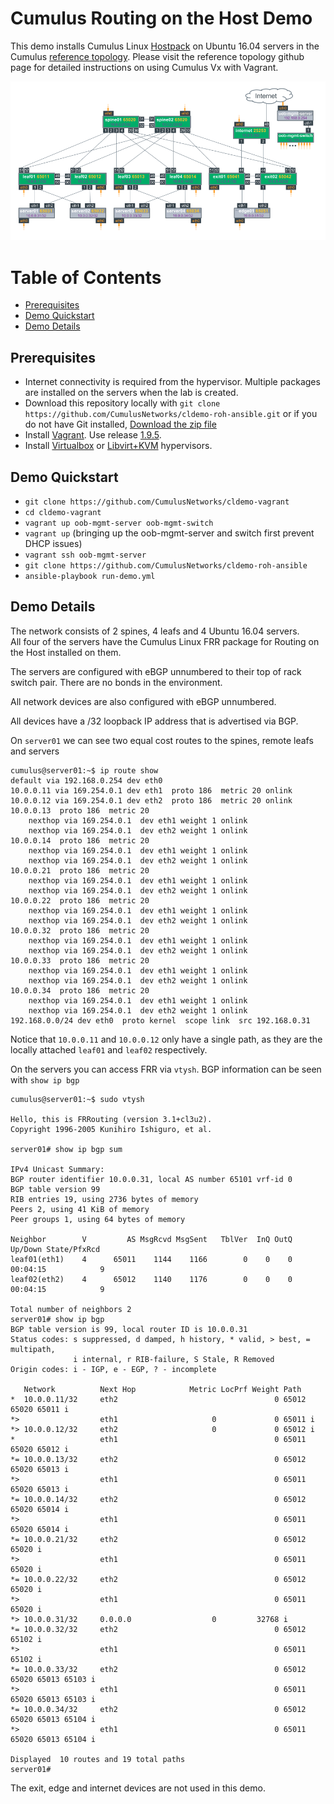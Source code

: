# Cumulus Routing on the Host Demo

This demo installs Cumulus Linux [Hostpack](https://cumulusnetworks.com/products/host-pack/) on Ubuntu 16.04 servers in the Cumulus [reference topology](https://github.com/cumulusnetworks/cldemo-vagrant). Please visit the reference topology github page for detailed instructions on using Cumulus Vx with Vagrant.


![Cumulus Reference Topology](https://raw.githubusercontent.com/CumulusNetworks/cldemo-vagrant/master/documentation/cldemo_topology.png)


Table of Contents
=================
* [Prerequisites](#prerequisites)
* [Demo Quickstart](#demo-quickstart)
* [Demo Details](#demo-details)


Prerequisites
------------------------
* Internet connectivity is required from the hypervisor. Multiple packages are installed on the servers when the lab is created.
* Download this repository locally with `git clone https://github.com/CumulusNetworks/cldemo-roh-ansible.git` or if you do not have Git installed, [Download the zip file](https://github.com/CumulusNetworks/cldemo-roh-ansible/archive/master.zip)
* Install [Vagrant](https://releases.hashicorp.com/vagrant/). Use release [1.9.5](https://releases.hashicorp.com/vagrant/1.9.5/).
* Install [Virtualbox](https://www.virtualbox.org/wiki/VirtualBox) or [Libvirt+KVM](https://libvirt.org/drvqemu.html) hypervisors.


Demo Quickstart
------------------------
* `git clone https://github.com/CumulusNetworks/cldemo-vagrant`
* `cd cldemo-vagrant`
* `vagrant up oob-mgmt-server oob-mgmt-switch`
* `vagrant up` (bringing up the oob-mgmt-server and switch first prevent DHCP issues)
* `vagrant ssh oob-mgmt-server`
* `git clone https://github.com/CumulusNetworks/cldemo-roh-ansible`
* `ansible-playbook run-demo.yml`


Demo Details
------------------------
The network consists of 2 spines, 4 leafs and 4 Ubuntu 16.04 servers.  
All four of the servers have the Cumulus Linux FRR package for Routing on the Host installed on them. 

The servers are configured with eBGP unnumbered to their top of rack switch pair. There are no bonds in the environment. 

All network devices are also configured with eBGP unnumbered. 

All devices have a /32 loopback IP address that is advertised via BGP. 

On `server01` we can see two equal cost routes to the spines, remote leafs and servers

```
cumulus@server01:~$ ip route show
default via 192.168.0.254 dev eth0
10.0.0.11 via 169.254.0.1 dev eth1  proto 186  metric 20 onlink
10.0.0.12 via 169.254.0.1 dev eth2  proto 186  metric 20 onlink
10.0.0.13  proto 186  metric 20
    nexthop via 169.254.0.1  dev eth1 weight 1 onlink
    nexthop via 169.254.0.1  dev eth2 weight 1 onlink
10.0.0.14  proto 186  metric 20
    nexthop via 169.254.0.1  dev eth1 weight 1 onlink
    nexthop via 169.254.0.1  dev eth2 weight 1 onlink
10.0.0.21  proto 186  metric 20
    nexthop via 169.254.0.1  dev eth1 weight 1 onlink
    nexthop via 169.254.0.1  dev eth2 weight 1 onlink
10.0.0.22  proto 186  metric 20
    nexthop via 169.254.0.1  dev eth1 weight 1 onlink
    nexthop via 169.254.0.1  dev eth2 weight 1 onlink
10.0.0.32  proto 186  metric 20
    nexthop via 169.254.0.1  dev eth1 weight 1 onlink
    nexthop via 169.254.0.1  dev eth2 weight 1 onlink
10.0.0.33  proto 186  metric 20
    nexthop via 169.254.0.1  dev eth1 weight 1 onlink
    nexthop via 169.254.0.1  dev eth2 weight 1 onlink
10.0.0.34  proto 186  metric 20
    nexthop via 169.254.0.1  dev eth1 weight 1 onlink
    nexthop via 169.254.0.1  dev eth2 weight 1 onlink
192.168.0.0/24 dev eth0  proto kernel  scope link  src 192.168.0.31
```

Notice that `10.0.0.11` and `10.0.0.12` only have a single path, as they are the locally attached `leaf01` and `leaf02` respectively. 

On the servers you can access FRR via `vtysh`. BGP information can be seen with `show ip bgp`

```
cumulus@server01:~$ sudo vtysh

Hello, this is FRRouting (version 3.1+cl3u2).
Copyright 1996-2005 Kunihiro Ishiguro, et al.

server01# show ip bgp sum

IPv4 Unicast Summary:
BGP router identifier 10.0.0.31, local AS number 65101 vrf-id 0
BGP table version 99
RIB entries 19, using 2736 bytes of memory
Peers 2, using 41 KiB of memory
Peer groups 1, using 64 bytes of memory

Neighbor        V         AS MsgRcvd MsgSent   TblVer  InQ OutQ  Up/Down State/PfxRcd
leaf01(eth1)    4      65011    1144    1166        0    0    0 00:04:15            9
leaf02(eth2)    4      65012    1140    1176        0    0    0 00:04:15            9

Total number of neighbors 2
server01# show ip bgp
BGP table version is 99, local router ID is 10.0.0.31
Status codes: s suppressed, d damped, h history, * valid, > best, = multipath,
              i internal, r RIB-failure, S Stale, R Removed
Origin codes: i - IGP, e - EGP, ? - incomplete

   Network          Next Hop            Metric LocPrf Weight Path
*  10.0.0.11/32     eth2                                   0 65012 65020 65011 i
*>                  eth1                     0             0 65011 i
*> 10.0.0.12/32     eth2                     0             0 65012 i
*                   eth1                                   0 65011 65020 65012 i
*= 10.0.0.13/32     eth2                                   0 65012 65020 65013 i
*>                  eth1                                   0 65011 65020 65013 i
*= 10.0.0.14/32     eth2                                   0 65012 65020 65014 i
*>                  eth1                                   0 65011 65020 65014 i
*= 10.0.0.21/32     eth2                                   0 65012 65020 i
*>                  eth1                                   0 65011 65020 i
*= 10.0.0.22/32     eth2                                   0 65012 65020 i
*>                  eth1                                   0 65011 65020 i
*> 10.0.0.31/32     0.0.0.0                  0         32768 i
*= 10.0.0.32/32     eth2                                   0 65012 65102 i
*>                  eth1                                   0 65011 65102 i
*= 10.0.0.33/32     eth2                                   0 65012 65020 65013 65103 i
*>                  eth1                                   0 65011 65020 65013 65103 i
*= 10.0.0.34/32     eth2                                   0 65012 65020 65013 65104 i
*>                  eth1                                   0 65011 65020 65013 65104 i

Displayed  10 routes and 19 total paths
server01#
```

The exit, edge and internet devices are not used in this demo.

